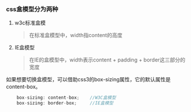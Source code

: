 ### css盒模型分为两种

1. w3c标准盒模

    > 在标准盒模型中，width指content的高度

2. IE盒模型

    > 在IE的盒模型中，width表示content + padding + border这三部分的宽度

如果想要切换盒模型，可以借助css3的box-sizing属性，它的默认属性是content-box。

```javascript
    box-sizing: content-box;    //W3C盒模型
    box-sizing: border-box;     //IE盒模型 
```